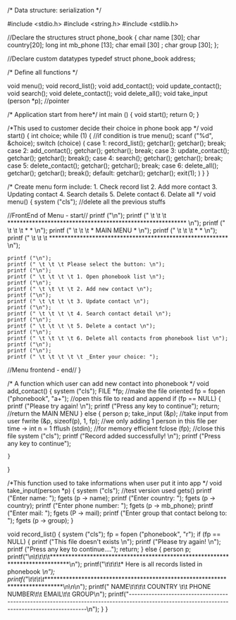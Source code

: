 /* Data structure: serialization */

#include <stdio.h>
#include <string.h> 
#include <stdlib.h>
		
//Declare the structures 
struct phone_book {
	char name [30];
	char country[20];
	long int mb_phone [13];
	char email [30] ;
	char group [30];
};
 
//Declare custom datatypes
typedef struct phone_book address; 

/* Define all functions */

void menu();
void record_list();
void add_contact(); 
void update_contact();
void search();
void delete_contact();
void delete_all();
void take_input (person *p); //pointer 

/* Application start from here*/
int main ()  {
	void start();
	return 0;
}

/*This used to customer decide their choice in phone book app */
void start() {
	int choice;
	while (1) {		//if condition is true
		menu();
		scanf ("%d", &choice);
		switch (choice) (
			case 1: 
				record_list();
				getchar();
				getchar();
				break;
			case 2:
				add_contact();
				getchar();
				getchar();
				break;
			case 3:
				update_contact();
				getchar();
				getchar();
				break();
			case 4:
				search();
				getchar();
				getchar();
				break;
			case 5:
				delete_contact();
				getchar();
				getchar();
				break;
			case 6: 
				delete_all();
				getchar();
				getchar();
				break();
			default:
				getchar();
				getchar();
				exit(1);
		)
	}
}

/* Create menu form include:
	1. Check record list
	2. Add more contact
	3. Updating contact
	4. Search details
	5. Delete contact
	6. Delate all
*/
void menu() {
	system ("cls"); //delete all the previous stuffs
	
//FrontEnd of Menu - start//
	printf ("\n");
	printf (" \t \t \t ********************************************************** \n");
	printf (" \t \t \t *                                                        * \n");
	printf (" \t \t \t *                        MAIN MENU                       * \n");
	printf (" \t \t \t *                                                        * \n");
	printf (" \t \t \t ********************************************************** \n");
	
	printf ("\n");
	printf (" \t \t \t Please select the button: \n"); 
	printf ("\n");
	printf (" \t \t \t \t 1. Open phonebook list \n");
	printf ("\n");
	printf (" \t \t \t \t 2. Add new contact \n");
	printf ("\n");
	printf (" \t \t \t \t 3. Update contact \n");
	printf ("\n");
	printf (" \t \t \t \t 4. Search contact detail \n");
	printf ("\n");
	printf (" \t \t \t \t 5. Delete a contact \n");
	printf ("\n");
	printf (" \t \t \t \t 6. Delete all contacts from phonebook list \n");
	printf ("\n");
	printf ("\n");
	printf (" \t \t \t \t \t _Enter your choice: ");
	
//Menu frontend - end//
}

/* A function which user can add new contact into phonebook */
void add_contact()  {
	system ("cls");
	FILE *fp; 						//make the file oriented 
	fp = fopen ("phonebook", "a+");	//open this file to read and append 
	if (fp == NULL) {
		printf ("Please try again! \n");
		printf ("Press any key to continue");
		return;								//return the MAIN MENU
	}
	else {
		person p;
		take_input (&p); //take input from user
		fwrite (&p, sizeof(p), 1, fp); 		//we only adding 1 person in this file per time -> int n = 1
		fflush (stdin);						//for memory efficient
		fclose (fp);						//close this file
		system ("cls");
		printf ("Record added successfully! \n");
		printf ("Press any key to continue");
		
	}
}

/*This function used to take informations when user put it into app */
void take_input(person *p) {
	system ("cls");
	//test version used gets() 
	printf ("Enter name: ");
	fgets (p -> name);
	printf ("Enter country: ");
	fgets (p -> country);
	printf ("Enter phone number: ");
	fgets (p -> mb_phone);
	printf ("Enter mail: ");
	fgets (P -> mail);
	printf ("Enter group that contact belong to: ");
	fgets (p -> group);
}

void record_list() {
	system ("cls");
	fp = fopen ("phonebook", "r");
	if (fp == NULL) {
		printf ("This file doesn't exists \n");
		printf ("Please try again! \n");
		printf ("Press any key to continue....");
		return;
	}
	else {
		person p;
		printf("\n\t\t\t\t******************************************************************************\n");
    	printf("\t\t\t\t*                  Here is all records listed in phonebook                   *\n");
    	printf("\t\t\t\t******************************************************************************\n\n\n");
    	printf("  NAME\t\t\t\t   COUNTRY \t\t    PHONE NUMBER\t\t    EMAIL\t\t             GROUP\n");
    	printf("---------------------------------------------------------------------------------------------------------------------------------------------\n");
	}
}

